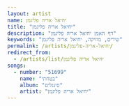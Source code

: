 ```yaml
---
layout: artist
name: יחיאל אריה פליגמן
title: "יחיאל אריה פליגמן"
description: "דף האמן יחיאל אריה פליגמן"
keywords: "שירים, מוזיקה, יחיאל אריה פליגמן"
permalink: /artists/יחיאל-אריה-פליגמן/
redirect_from:
  - /artists/list/יחיאל אריה פליגמן
songs:
  - number: "51699"
    name: "בטחתי"
    album: "סינגלים"
    artist: "יחיאל אריה פליגמן"
---
```

